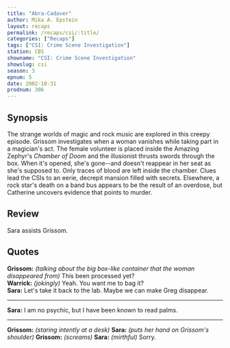```yaml
---
title: "Abra-Cadaver"
author: Mika A. Epstein
layout: recaps
permalink: /recaps/csi/:title/
categories: ["Recaps"]
tags: ["CSI: Crime Scene Investigation"]
station: CBS
showname: "CSI: Crime Scene Investigation"
showslug: csi
season: 3
epnum: 5
date: 2002-10-31
prodnum: 306
---
```


## Synopsis

The strange worlds of magic and rock music are explored in this creepy episode. Grissom investigates when a woman vanishes while taking part in a magician's act. The female volunteer is placed inside the Amazing Zephyr's _Chamber of Doom_ and the illusionist thrusts swords through the box. When it's opened, she's gone--and doesn't reappear in her seat as she's supposed to. Only traces of blood are left inside the chamber. Clues lead the CSIs to an eerie, decrepit mansion filled with secrets. Elsewhere, a rock star's death on a band bus appears to be the result of an overdose, but Catherine uncovers evidence that points to murder.

## Review

Sara assists Grissom.

## Quotes

**Grissom:** _(talking about the big box-like container that the woman disappeared from)_ This been processed yet?\
**Warrick:** _(jokingly)_ Yeah. You want me to bag it?\
**Sara:** Let's take it back to the lab. Maybe we can make Greg disappear.

- - -

**Sara:** I am no psychic, but I have been known to read palms.

- - -

**Grissom:** _(staring intently at a desk)_
**Sara:** _(puts her hand on Grissom's shoulder)_
**Grissom:** _(screams)_
**Sara:** _(mirthful)_ Sorry.
